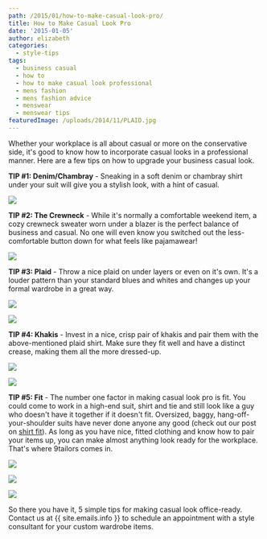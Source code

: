 ```yaml
---
path: /2015/01/how-to-make-casual-look-pro/
title: How to Make Casual Look Pro
date: '2015-01-05'
author: elizabeth
categories:
  - style-tips
tags:
  - business casual
  - how to
  - how to make casual look professional
  - mens fashion
  - mens fashion advice
  - menswear
  - menswear tips
featuredImage: /uploads/2014/11/PLAID.jpg
---
```

Whether your workplace is all about casual or more on the conservative side, it's good to know how to incorporate casual looks in a professional manner. Here are a few tips on how to upgrade your business casual look.

**TIP #1: Denim/Chambray** - Sneaking in a soft denim or chambray shirt under your suit will give you a stylish look, with a hint of casual.

[![](http://3.bp.blogspot.com/-QAPqUrH3wCA/VCmMFWF91SI/AAAAAAAAAts/Nn0_otegnqU/s1600/denimshirt.jpg)](http://3.bp.blogspot.com/-QAPqUrH3wCA/VCmMFWF91SI/AAAAAAAAAts/Nn0_otegnqU/s1600/denimshirt.jpg)

**TIP #2: The Crewneck** - While it's normally a comfortable weekend item, a cozy crewneck sweater worn under a blazer is the perfect balance of business and casual. No one will even know you switched out the less-comfortable button down for what feels like pajamawear!

[![](http://4.bp.blogspot.com/-dthTse3TQQ8/VCmMLHSQWUI/AAAAAAAAAt0/RwD5nTG36n0/s1600/crewneck.jpg)](http://4.bp.blogspot.com/-dthTse3TQQ8/VCmMLHSQWUI/AAAAAAAAAt0/RwD5nTG36n0/s1600/crewneck.jpg)

**TIP #3: Plaid** - Throw a nice plaid on under layers or even on it's own. It's a louder pattern than your standard blues and whites and changes up your formal wardrobe in a great way.

[![](http://3.bp.blogspot.com/-UCXEsz90pIU/VCmMU3tdSYI/AAAAAAAAAt8/diuQhjVdgoY/s1600/plaidsuit.jpg)](http://3.bp.blogspot.com/-UCXEsz90pIU/VCmMU3tdSYI/AAAAAAAAAt8/diuQhjVdgoY/s1600/plaidsuit.jpg)

[![](http://3.bp.blogspot.com/-CV_SpRgFOpQ/VCmMejHG0EI/AAAAAAAAAuE/gEGyeE-f9nE/s1600/plaid9tailorss.jpg)](http://3.bp.blogspot.com/-CV_SpRgFOpQ/VCmMejHG0EI/AAAAAAAAAuE/gEGyeE-f9nE/s1600/plaid9tailorss.jpg)

**TIP #4: Khakis** - Invest in a nice, crisp pair of khakis and pair them with the above-mentioned plaid shirt. Make sure they fit well and have a distinct crease, making them all the more dressed-up.

[![](http://4.bp.blogspot.com/-9iR4_OeVAPw/VCmM9IpQ8uI/AAAAAAAAAuU/2rRevZ-2mAg/s1600/khaki3.jpg)](http://4.bp.blogspot.com/-9iR4_OeVAPw/VCmM9IpQ8uI/AAAAAAAAAuU/2rRevZ-2mAg/s1600/khaki3.jpg)

[![](http://4.bp.blogspot.com/-LSpRciskDEg/VCmMv3uoAuI/AAAAAAAAAuM/aQGUyDS1A98/s1600/khaki%2B2.jpg)](http://4.bp.blogspot.com/-LSpRciskDEg/VCmMv3uoAuI/AAAAAAAAAuM/aQGUyDS1A98/s1600/khaki%2B2.jpg)

**TIP #5: Fit** \- The number one factor in making casual look pro is fit. You could come to work in a high-end suit, shirt and tie and still look like a guy who doesn't have it together if it doesn't fit. Oversized, baggy, hang-off-your-shoulder suits have never done anyone any good (check out our post on [shirt fit](http://2014/08/does-your-shirt-fit-you-correctly.html)). As long as you have nice, fitted clothing and know how to pair your items up, you can make almost anything look ready for the workplace. That's where 9tailors comes in.

[![](http://3.bp.blogspot.com/-Rn6XP44hH-c/VCmNoZJVspI/AAAAAAAAAug/1rxVl37F-zU/s1600/fit1.jpg)](http://3.bp.blogspot.com/-Rn6XP44hH-c/VCmNoZJVspI/AAAAAAAAAug/1rxVl37F-zU/s1600/fit1.jpg)

[![](http://4.bp.blogspot.com/-zJihh1LBOdM/VCmNp5HQfVI/AAAAAAAAAuo/fTK2tW5wO6U/s1600/fit2.jpg)](http://4.bp.blogspot.com/-zJihh1LBOdM/VCmNp5HQfVI/AAAAAAAAAuo/fTK2tW5wO6U/s1600/fit2.jpg)

[![](http://2.bp.blogspot.com/-CutqTYKE-2Y/VCmNtK1wAXI/AAAAAAAAAuw/y6WnFxGgFms/s1600/fit3.jpg)](http://2.bp.blogspot.com/-CutqTYKE-2Y/VCmNtK1wAXI/AAAAAAAAAuw/y6WnFxGgFms/s1600/fit3.jpg)

So there you have it, 5 simple tips for making casual look office-ready. Contact us at {{ site.emails.info }} to schedule an appointment with a style consultant for your custom wardrobe items.